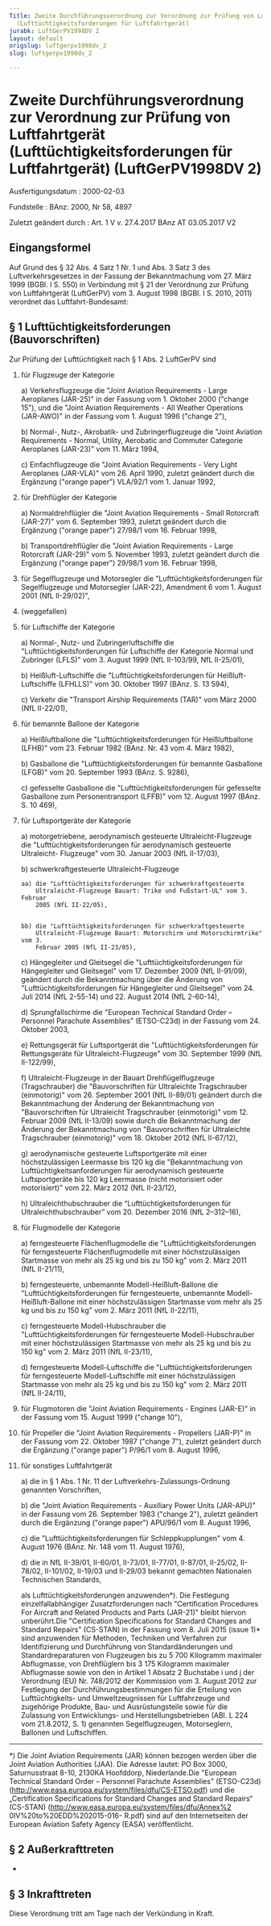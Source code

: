 ```yaml
---
Title: Zweite Durchführungsverordnung zur Verordnung zur Prüfung von Luftfahrtgerät
  (Lufttüchtigkeitsforderungen für Luftfahrtgerät)
jurabk: LuftGerPV1998DV 2
layout: default
origslug: luftgerpv1998dv_2
slug: luftgerpv1998dv_2

---
```


# Zweite Durchführungsverordnung zur Verordnung zur Prüfung von Luftfahrtgerät (Lufttüchtigkeitsforderungen für Luftfahrtgerät) (LuftGerPV1998DV 2)

Ausfertigungsdatum
:   2000-02-03

Fundstelle
:   BAnz: 2000, Nr 58, 4897

Zuletzt geändert durch
:   Art. 1 V v. 27.4.2017 BAnz AT 03.05.2017 V2


## Eingangsformel

Auf Grund des § 32 Abs. 4 Satz 1 Nr. 1 und Abs. 3 Satz 3 des
Luftverkehrsgesetzes in der Fassung der Bekanntmachung vom 27. März
1999 (BGBl. I S. 550) in Verbindung mit § 21 der Verordnung zur
Prüfung von Luftfahrtgerät (LuftGerPV) vom 3. August 1998 (BGBl. I S.
2010, 2011) verordnet das Luftfahrt-Bundesamt:


## § 1 Lufttüchtigkeitsforderungen (Bauvorschriften)

Zur Prüfung der Lufttüchtigkeit nach § 1 Abs. 2 LuftGerPV sind

1.  für Flugzeuge der Kategorie

    a)  Verkehrsflugzeuge die "Joint Aviation Requirements - Large Aeroplanes
        (JAR-25)" in der Fassung vom 1. Oktober 2000 ("change 15"), und die
        "Joint Aviation Requirements - All Weather Operations (JAR-AWO)" in
        der Fassung vom 1. August 1996 ("change 2"),


    b)  Normal-, Nutz-, Akrobatik- und Zubringerflugzeuge die "Joint Aviation
        Requirements - Normal, Utility, Aerobatic and Commuter Categorie
        Aeroplanes (JAR-23)" vom 11. März 1994,


    c)  Einfachflugzeuge die "Joint Aviation Requirements - Very Light
        Aeroplanes (JAR-VLA)" vom 26. April 1990, zuletzt geändert durch die
        Ergänzung ("orange paper") VLA/92/1 vom 1. Januar 1992,





2.  für Drehflügler der Kategorie

    a)  Normaldrehflügler die "Joint Aviation Requirements - Small Rotorcraft
        (JAR-27)" vom 6. September 1993, zuletzt geändert durch die Ergänzung
        ("orange paper") 27/98/1 vom 16. Februar 1998,


    b)  Transportdrehflügler die "Joint Aviation Requirements - Large
        Rotorcraft (JAR-29)" vom 5. November 1993, zuletzt geändert durch die
        Ergänzung ("orange paper") 29/98/1 vom 16. Februar 1998,





3.  für Segelflugzeuge und Motorsegler die "Lufttüchtigkeitsforderungen
    für Segelflugzeuge und Motorsegler (JAR-22), Amendment 6 vom 1. August
    2001 (NfL II-29/02)",


4.  (weggefallen)


5.  für Luftschiffe der Kategorie

    a)  Normal-, Nutz- und Zubringerluftschiffe die
        "Lufttüchtigkeitsforderungen für Luftschiffe der Kategorie Normal und
        Zubringer (LFLS)" vom 3. August 1999 (NfL II-103/99, NfL II-25/01),


    b)  Heißluft-Luftschiffe die "Lufttüchtigkeitsforderungen für Heißluft-
        Luftschiffe (LFHLLS)" vom 30. Oktober 1997 (BAnz. S. 13 594),


    c)  Verkehr die "Transport Airship Requirements (TAR)" vom März 2000 (NfL
        II-22/01),





6.  für bemannte Ballone der Kategorie

    a)  Heißluftballone die "Lufttüchtigkeitsforderungen für Heißluftballone
        (LFHB)" vom 23. Februar 1982 (BAnz. Nr. 43 vom 4. März 1982),


    b)  Gasballone die "Lufttüchtigkeitsforderungen für bemannte Gasballone
        (LFGB)" vom 20. September 1993 (BAnz. S. 9286),


    c)  gefesselte Gasballone die "Lufttüchtigkeitsforderungen für gefesselte
        Gasballone zum Personentransport (LFFB)" vom 12. August 1997 (BAnz. S.
        10 469),





7.  für Luftsportgeräte der Kategorie

    a)  motorgetriebene, aerodynamisch gesteuerte Ultraleicht-Flugzeuge die
        "Lufttüchtigkeitsforderungen für aerodynamisch gesteuerte Ultraleicht-
        Flugzeuge" vom 30. Januar 2003 (NfL II-17/03),


    b)  schwerkraftgesteuerte Ultraleicht-Flugzeuge

        aa) die "Lufttüchtigkeitsforderungen für schwerkraftgesteuerte
            Ultraleicht-Flugzeuge Bauart: Trike und Fußstart-UL" vom 3. Februar
            2005 (NfL II-22/05),


        bb) die "Lufttüchtigkeitsforderungen für schwerkraftgesteuerte
            Ultraleicht-Flugzeuge Bauart: Motorschirm und Motorschirmtrike" vom 3.
            Februar 2005 (NfL II-23/05),





    c)  Hängegleiter und Gleitsegel die "Lufttüchtigkeitsforderungen für
        Hängegleiter und Gleitsegel" vom 17. Dezember 2009 (NfL II-91/09),
        geändert durch die Bekanntmachung über die Änderung von
        "Lufttüchtigkeitsforderungen für Hängegleiter und Gleitsegel" vom 24.
        Juli 2014 (NfL 2-55-14) und 22. August 2014 (NfL 2-60-14),


    d)  Sprungfallschirme die "European Technical Standard Order – Personnel
        Parachute Assemblies" (ETSO-C23d) in der Fassung vom 24. Oktober 2003,


    e)  Rettungsgerät für Luftsportgerät die "Lufttüchtigkeitsforderungen für
        Rettungsgeräte für Ultraleicht-Flugzeuge" vom 30. September 1999 (NfL
        II-122/99),


    f)  Ultraleicht-Flugzeuge in der Bauart Drehflügelflugzeuge
        (Tragschrauber) die "Bauvorschriften für Ultraleichte Tragschrauber
        (einmotorig)" vom 26. September 2001 (NfL II-89/01) geändert durch die
        Bekanntmachung der Änderung der Bekanntmachung von "Bauvorschriften
        für Ultraleicht Tragschrauber (einmotorig)" vom 12. Februar 2009 (NfL
        II-13/09) sowie durch die Bekanntmachung der Änderung der
        Bekanntmachung von "Bauvorschriften für Ultraleichte Tragschrauber
        (einmotorig)" vom 18. Oktober 2012 (NfL II-67/12),


    g)  aerodynamische gesteuerte Luftsportgeräte mit einer höchstzulässigen
        Leermasse bis 120 kg die "Bekanntmachung von
        Lufttüchtigkeitsanforderungen für aerodynamisch gesteuerte
        Luftsportgeräte bis 120 kg Leermasse (nicht motorisiert oder
        motorisiert)" vom 22. März 2012 (NfL II-23/12),


    h)  Ultraleichthubschrauber die “Lufttüchtigkeitsforderungen für
        Ultraleichthubschrauber” vom 20. Dezember 2016 (NfL 2–312–16),





8.  für Flugmodelle der Kategorie

    a)  ferngesteuerte Flächenflugmodelle die "Lufttüchtigkeitsforderungen für
        ferngesteuerte Flächenflugmodelle mit einer höchstzulässigen
        Startmasse von mehr als 25 kg und bis zu 150 kg" vom 2. März 2011 (NfL
        II-21/11),


    b)  ferngesteuerte, unbemannte Modell-Heißluft-Ballone die
        "Lufttüchtigkeitsforderungen für ferngesteuerte, unbemannte Modell-
        Heißluft-Ballone mit einer höchstzulässigen Startmasse vom mehr als 25
        kg und bis zu 150 kg" vom 2. März 2011 (NfL II-22/11),


    c)  ferngesteuerte Modell-Hubschrauber die "Lufttüchtigkeitsforderungen
        für ferngesteuerte Modell-Hubschrauber mit einer höchstzulässigen
        Startmasse von mehr als 25 kg und bis zu 150 kg" vom 2. März 2011 (NfL
        II-23/11),


    d)  ferngesteuerte Modell-Luftschiffe die "Lufttüchtigkeitsforderungen für
        ferngesteuerte Modell-Luftschiffe mit einer höchstzulässigen
        Startmasse von mehr als 25 kg und bis zu 150 kg" vom 2. März 2011 (NfL
        II-24/11),





9.  für Flugmotoren die "Joint Aviation Requirements - Engines (JAR-E)" in
    der Fassung vom 15. August 1999 ("change 10"),


10. für Propeller die "Joint Aviation Requirements - Propellers (JAR-P)"
    in der Fassung vom 22. Oktober 1987 ("change 7"), zuletzt geändert
    durch die Ergänzung ("orange paper") P/96/1 vom 8. August 1996,


11. für sonstiges Luftfahrtgerät

    a)  die in § 1 Abs. 1 Nr. 11 der Luftverkehrs-Zulassungs-Ordnung genannten
        Vorschriften,


    b)  die "Joint Aviation Requirements - Auxiliary Power Units (JAR-APU)" in
        der Fassung vom 26. September 1983 ("change 2"), zuletzt geändert
        durch die Ergänzung ("orange paper") APU/96/1 vom 8. August 1996,


    c)  die "Lufttüchtigkeitsforderungen für Schleppkupplungen" vom 4. August
        1976 (BAnz. Nr. 148 vom 11. August 1976),


    d)  die in NfL II-39/01, II-60/01, II-73/01, II-77/01, II-87/01, II-25/02,
        II-78/02, II-101/02, II-19/03 und II-29/03 bekannt gemachten
        Nationalen Technischen Standards,




    als Lufttüchtigkeitsforderungen anzuwenden\*). Die Festlegung
    einzelfallabhängiger Zusatzforderungen nach "Certification Procedures
    For Aircraft and Related Products and Parts (JAR-21)" bleibt hiervon
    unberührt.Die "Certification Specifications for Standard Changes and
    Standard Repairs" (CS-STAN) in der Fassung vom 8. Juli 2015 (issue
    1)\* sind anzuwenden für Methoden, Techniken und Verfahren zur
    Identifizierung und Durchführung von Standardänderungen und
    Standardreparaturen von Flugzeugen bis zu 5 700 Kilogramm maximaler
    Abflugmasse, von Drehflüglern bis 3 175 Kilogramm maximaler
    Abflugmasse sowie von den in Artikel 1 Absatz 2 Buchstabe i und j der
    Verordnung (EU) Nr. 748/2012 der Kommission vom 3. August 2012 zur
    Festlegung der Durchführungsbestimmungen für die Erteilung von
    Lufttüchtigkeits- und Umweltzeugnissen für Luftfahrzeuge und
    zugehörige Produkte, Bau- und Ausrüstungsteile sowie für die Zulassung
    von Entwicklungs- und Herstellungsbetrieben (ABl. L 224 vom 21.8.2012,
    S. 1) genannten Segelflugzeugen, Motorseglern, Ballonen und
    Luftschiffen.



-----

\*) Die Joint Aviation Requirements (JAR) können bezogen werden über die
    Joint Aviation Authorities (JAA). Die Adresse lautet: PO Box 3000,
    Saturnusstraat 8-10, 2130KA Hoofddorp, Niederlande.Die "European
    Technical Standard Order – Personnel Parachute Assemblies" (ETSO-C23d)
    (http://www.easa.europa.eu/system/files/dfu/CS-ETSO.pdf) und die
    „Certification Specifications for Standard Changes and Standard
    Repairs“ (CS-STAN) (http://www.easa.europa.eu/system/files/dfu/Annex%2
    0IV%20to%20EDD%202015-016- R.pdf) sind auf den Internetseiten der
    European Aviation Safety Agency (EASA) veröffentlicht.





## § 2 Außerkrafttreten

-


## § 3 Inkrafttreten

Diese Verordnung tritt am Tage nach der Verkündung in Kraft.

